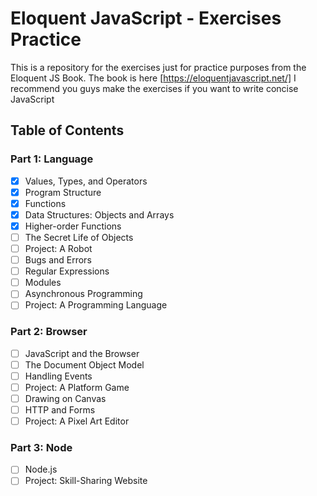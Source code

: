 # Eloquent JavaScript - Exercises Practice

This is a repository for the exercises just for practice purposes from the Eloquent JS Book.
The book is here [https://eloquentjavascript.net/]
I recommend you guys make the exercises if you want to write concise JavaScript

## Table of Contents

### Part 1: Language

- [X] Values, Types, and Operators
- [X] Program Structure
- [X] Functions
- [X] Data Structures: Objects and Arrays
- [X] Higher-order Functions
- [ ] The Secret Life of Objects
- [ ] Project: A Robot
- [ ] Bugs and Errors
- [ ] Regular Expressions
- [ ] Modules
- [ ] Asynchronous Programming
- [ ] Project: A Programming Language

### Part 2: Browser

- [ ] JavaScript and the Browser
- [ ] The Document Object Model
- [ ] Handling Events
- [ ] Project: A Platform Game
- [ ] Drawing on Canvas
- [ ] HTTP and Forms
- [ ] Project: A Pixel Art Editor

### Part 3: Node

- [ ] Node.js
- [ ] Project: Skill-Sharing Website